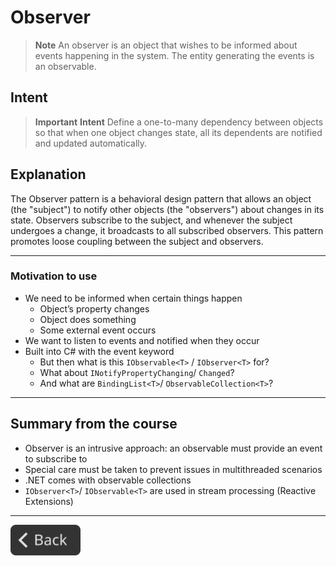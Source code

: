 # Observer

> **Note**
> An observer is an object that wishes to be informed about events happening in the system. The entity generating the events is an observable.

## Intent

> **Important**
> **Intent**
> Define a one-to-many dependency between objects so that when one object changes state, all its dependents are notified and updated automatically.

## Explanation

The Observer pattern is a behavioral design pattern that allows an object (the "subject") to notify other objects (the "observers") about changes in its state. Observers subscribe to the subject, and whenever the subject undergoes a change, it broadcasts to all subscribed observers. This pattern promotes loose coupling between the subject and observers.

---

### Motivation to use

- We need to be informed when certain things happen
  - Object’s property changes
  - Object does something
  - Some external event occurs
- We want to listen to events and notified when they occur
- Built into C# with the event keyword
  - But then what is this `IObservable<T>` / `IObserver<T>` for?
  - What about `INotifyPropertyChanging`/ `Changed`?
  - And what are `BindingList<T>`/ `ObservableCollection<T>`?

---

## Summary from the course

- Observer is an intrusive approach: an observable must provide an event to subscribe to
- Special care must be taken to prevent issues in multithreaded scenarios
- .NET comes with observable collections
- `IObserver<T>`/ `IObservable<T>` are used in stream processing (Reactive Extensions)

---

<!--Back Button-->
[<img src="../img/back.svg" style="width:8em;">](README.md)
